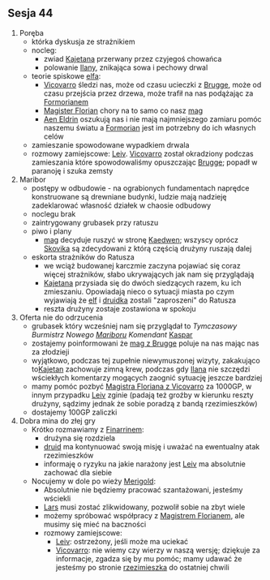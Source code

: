 ## Sesja 44
1. Poręba
    - którka dyskusja ze strażnikiem
    - nocleg:
        - zwiad [Kajetana](#g_kajetan) przerwany przez czyjegoś chowańca
        - polowanie [Ilany](#g_ilana), znikająca sowa i pechowy drwal
    - teorie spiskowe [elfa](#g_kajetan):
        - [Vicovarro](#p_florian_z_vicovaro) śledzi nas, może od czasu ucieczki z [Brugge](#l_m_brugge), może od czasu przejścia przez drzewa, może trafił na nas podążając za [Formorianem](#p_formorian)
        - [Magister Florian](#p_florian_z_vicovaro) chory na to samo co nasz [mag](#g_kajetan)
        - [Aen Eldrin](#r_aen_eldrin) oszukują nas i nie mają najmniejszego zamiaru pomóc naszemu światu a [Formorian](#p_formorian) jest im potrzebny do ich własnych celów
    - zamieszanie spowodowane wypadkiem drwala
    - rozmowy zamiejscowe: [Leiv](#p_leiv). [Vicovarro](#p_florian_z_vicovaro) został okradziony podczas zamieszania które spowodowaliśmy opuszczając [Brugge](#l_m_brugge); popadł w paranoję i szuka zemsty
2. Maribor
    - postępy w odbudowie - na ograbionych fundamentach naprędce konstruowane są drewniane budynki, ludzie mają nadzieję zadeklarować własność działek w chaosie odbudowy
    - noclegu brak
    - zaintrygowany grubasek przy ratuszu
    - piwo i plany
        - [mag](#g_kajetan) decyduje ruszyć w stronę [Kaedwen](#l_kaedwen); wszyscy oprócz [Skovika](#p_skovik) są zdecydowani z którą częścią drużyny ruszają dalej
    - eskorta strażników do Ratusza
        - we wciąż budowanej karczmie zaczyna pojawiać się coraz więcej strażników, słabo ukrywających jak nam się przyglądają
        - [Kajetana](#g_kajetan) przysiada się do dwóch siedzących razem, ku ich zmieszaniu. Opowiadają nieco o sytuacji miasta po czym wyjawiają że [elf](#g_kajetan) i [druidka](#g_ilana) zostali "zaproszeni" do Ratusza
        - reszta drużyny zostaje zostawiona w spokoju
3. Oferta nie do odrzucenia
    - grubasek który wcześniej nam się przyglądał to _Tymczasowy Burmistrz Nowego [Mariboru](#l_maribor) Komendant_ [Kaspar](#p_kaspar)
    - zostajemy poinformowani że [mag z Brugge](#p_florian_z_vicovaro) poluje na nas mając nas za złodzieji
    - wyjątkowo, podczas tej zupełnie niewymuszonej wizyty, zakakująco to[Kajetan](#g_kajetan) zachowuje zimną krew, podczas gdy [Ilana](#g_ilana) nie szczędzi wściekłych komentarzy mogących zaognić sytuację jeszcze bardziej
    - mamy pomóc pozbyć [Magistra Floriana z Vicovarro](#p_florian_z_vicovaro) za 1000GP, w innym przypadku [Leiv](#p_leiv) zginie (padają też groźby w kierunku reszty drużyny, sądzimy jednak że sobie poradzą z bandą rzezimieszków)
    - dostajemy 100GP zaliczki
4. Dobra mina do złej gry
    - Krótko rozmawiamy z [Finarrinem](#p_druid_finarrin):
        - drużyna się rozdziela
        - [druid](#p_druid_finarrin) ma kontynuować swoją misję i uważać na ewentualny atak rzezimieszków
        - informaję o ryzyku na jakie narażony jest [Leiv](#p_leiv) ma absolutnie zachować dla siebie
    - Nocujemy w dole po wieży [Merigold](#p_triss_merigold):
        - Absolutnie nie będziemy pracować szantażowani, jesteśmy wściekli
        - [Lars](#p_lars) musi zostać zlikwidowany, pozwolił sobie na zbyt wiele
        - możemy spróbować współpracy z [Magistrem Florianem](#p_florian_z_vicovaro), ale musimy się mieć na baczności
        - rozmowy zamiejscowe:
            - [Leiv](#p_leiv): ostrzeżony, jeśli może ma uciekać
            - [Vicovarro](#p_florian_z_vicovaro): nie wiemy czy wierzy w naszą wersję; dziękuje za informacje, zgadza się by mu pomóc; mamy udawać że jesteśmy po stronie [rzezimieszka](#p_lars) do ostatniej chwili
    